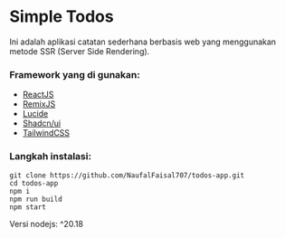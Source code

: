 # Simple Todos

Ini adalah aplikasi catatan sederhana berbasis web yang menggunakan metode SSR (Server Side Rendering).

### Framework yang di gunakan:

- [ReactJS](https://react.dev/)
- [RemixJS](https://remix.run/)
- [Lucide](https://lucide.dev/)
- [Shadcn/ui](https://ui.shadcn.com/)
- [TailwindCSS](https://tailwindcss.com/)

### Langkah instalasi:

```
git clone https://github.com/NaufalFaisal707/todos-app.git
cd todos-app
npm i
npm run build
npm start
```

Versi nodejs: ^20.18
